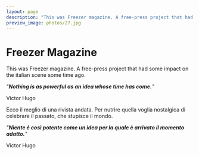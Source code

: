 ```yaml
---
layout: page
description: "This was Freezer magazine. A free-press project that had some impact on the italian scene some time ago. | Ecco il meglio di una rivista andata. Per nutrire quella voglia nostalgica di celebrare il passato, che stupisce il mondo."
preview_image: photos/27.jpg
---
```

# Freezer Magazine

This was Freezer magazine. A free-press project that had some impact on the italian scene some time ago.

_&quot;<strong><em>Nothing is as powerful as an idea whose time has come.</em></strong>&quot;_

Victor Hugo

Ecco il meglio di una rivista andata. Per nutrire quella voglia nostalgica di celebrare il passato, che stupisce il mondo.


_&quot;<strong><em>Niente è così potente come un idea per la quale è arrivato il momento adatto.</em></strong>&quot;_

Victor Hugo
